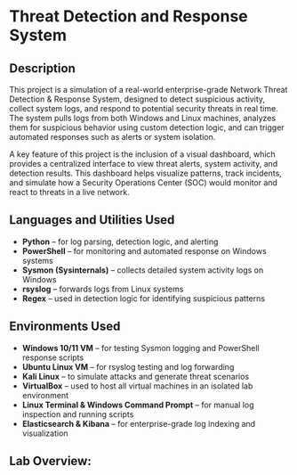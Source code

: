 <h1>Threat Detection and Response System</h1>

<h2>Description</h2>

This project is a simulation of a real-world enterprise-grade Network Threat Detection & Response System, designed to detect suspicious activity, collect system logs, and respond to potential security threats in real time. The system pulls logs from both Windows and Linux machines, analyzes them for suspicious behavior using custom detection logic, and can trigger automated responses such as alerts or system isolation.

A key feature of this project is the inclusion of a visual dashboard, which provides a centralized interface to view threat alerts, system activity, and detection results. This dashboard helps visualize patterns, track incidents, and simulate how a Security Operations Center (SOC) would monitor and react to threats in a live network.
<br />


<h2>Languages and Utilities Used</h2>

- <b>Python</b> – for log parsing, detection logic, and alerting
- <b>PowerShell</b> – for monitoring and automated response on Windows systems
- <b>Sysmon (Sysinternals)</b> – collects detailed system activity logs on Windows
- <b>rsyslog</b> – forwards logs from Linux systems
- <b>Regex</b> – used in detection logic for identifying suspicious patterns


<h2>Environments Used </h2>

- <b>Windows 10/11 VM</b> – for testing Sysmon logging and PowerShell response scripts
- <b>Ubuntu Linux VM</b> – for rsyslog testing and log forwarding
- <b>Kali Linux</b> – to simulate attacks and generate threat scenarios
- <b>VirtualBox</b> – used to host all virtual machines in an isolated lab environment
- <b>Linux Terminal & Windows Command Prompt</b> – for manual log inspection and running scripts
- <b>Elasticsearch & Kibana</b> – for enterprise-grade log indexing and visualization


<h2>Lab Overview:</h2>
<br />
